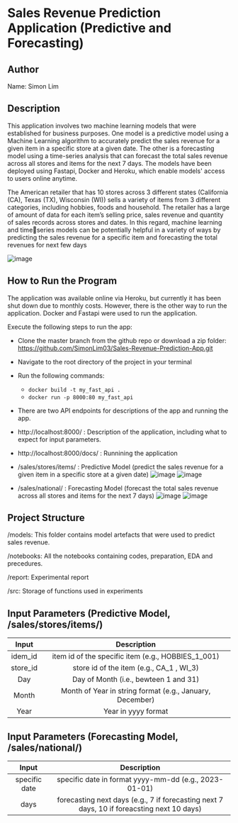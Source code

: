 # Sales Revenue Prediction Application (Predictive and Forecasting)

## Author
Name: Simon Lim

## Description
This application involves two machine learning models that were established for business purposes.
One model is a predictive model using a Machine Learning algorithm to accurately predict the sales revenue for a given item in a specific store at a given date.
The other is a forecasting model using a time-series analysis that can forecast the total sales revenue across all stores and items for the next 7 days.
The models have been deployed using Fastapi, Docker and Heroku, which enable models' access to users online anytime. 

The American retailer that has 10 stores across 3 different states (California (CA), Texas (TX), 
Wisconsin (WI)) sells a variety of items from 3 different categories, including hobbies, foods and 
household. The retailer has a large of amount of data for each item’s selling price, sales revenue 
and quantity of sales records across stores and dates. In this regard, machine learning and timeseries models can be potentially helpful in a variety of ways by predicting the sales revenue for a 
specific item and forecasting the total revenues for next few days

![image](https://github.com/SimonLim03/Sales-Revenue-Prediction-App/assets/150989115/02d39b0d-4080-41c4-afea-ac6e15b2998e)


## How to Run the Program
The application was available online via Heroku, but currently it has been shut down due to monthly costs.
However, there is the other way to run the application. Docker and Fastapi were used to run the application.

Execute the following steps to run the app:
- Clone the master branch from the github repo or download a zip folder:  https://github.com/SimonLim03/Sales-Revenue-Prediction-App.git
- Navigate to the root directory of the project in your terminal
- Run the following commands:
    - `docker build -t my_fast_api .`
    - `docker run -p 8000:80 my_fast_api`
    
- There are two API endpoints for descriptions of the app and running the app.
- http://localhost:8000/ : Description of the application, including what to expect for input parameters.
- http://localhost:8000/docs/ : Runnining the application
- /sales/stores/items/ : Predictive Model (predict the sales revenue for a given item in a specific store at a given date)
  ![image](https://github.com/SimonLim03/Sales-Revenue-Prediction-App/assets/150989115/4c3d058b-e697-465e-9d27-7c49ecc8abc1)
  ![image](https://github.com/SimonLim03/Sales-Revenue-Prediction-App/assets/150989115/f57fcd2f-71e3-4850-9a85-0db2f35b4290)

- /sales/national/ : Forecasting Model (forecast the total sales revenue across all stores and items for the next 7 days)
  ![image](https://github.com/SimonLim03/Sales-Revenue-Prediction-App/assets/150989115/0372871a-b4b9-4739-affb-e98c105b1595)
  ![image](https://github.com/SimonLim03/Sales-Revenue-Prediction-App/assets/150989115/6127decd-f02a-4636-995e-dd515e0d3bbd)





## Project Structure
<p>
/models: This folder contains model artefacts that were used to predict sales revenue.
</p>

<p>
/notebooks: All the notebooks containing codes, preparation, EDA and precedures. 
</p>

<p>
/report: Experimental report
</p>

<p>
/src: Storage of functions used in experiments
</p>

## Input Parameters (Predictive Model, /sales/stores/items/)

| Input | Description | 
|:------------:|:------------:|
| idem_id | item id of the specific item (e.g., HOBBIES_1_001) | 
| store_id | store id of the item (e.g., CA_1 , WI_3) | 
| Day | Day of Month (i.e., bewteen 1 and 31) |
| Month | Month of Year in string format (e.g., January, December) | 
| Year | Year in yyyy format |

## Input Parameters (Forecasting Model, /sales/national/)

| Input | Description | 
|:------------:|:------------:|
| specific date | specific date in format yyyy-mm-dd (e.g., 2023-01-01) | 
| days | forecasting next days (e.g., 7 if forecasting next 7 days, 10 if foreacsting next 10 days) | 

